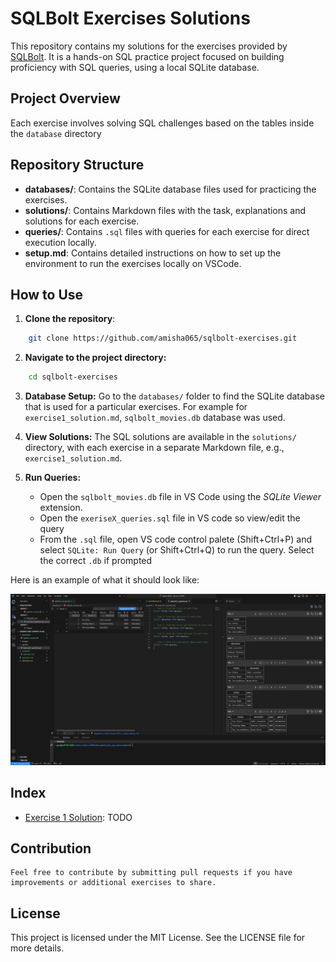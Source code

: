 # SQLBolt Exercises Solutions

This repository contains my solutions for the exercises provided by [SQLBolt](https://sqlbolt.com/). It is a hands-on SQL practice project focused on building proficiency with SQL queries, using a local SQLite database.

## Project Overview

Each exercise involves solving SQL challenges based on the tables inside the `database` directory 

## Repository Structure

- **databases/**: Contains the SQLite database files used for practicing the exercises.
- **solutions/**: Contains Markdown files with the task, explanations and solutions for each exercise.
- **queries/**:  Contains `.sql` files with queries for each exercise for direct execution locally.
- **setup.md**: Contains detailed instructions on how to set up the environment to run the exercises locally on VSCode.

## How to Use

1. **Clone the repository**:
```bash
    git clone https://github.com/amisha065/sqlbolt-exercises.git
```

2. **Navigate to the project directory:**
``` bash
    cd sqlbolt-exercises
```

3. **Database Setup:**
    Go to the `databases/` folder to find the SQLite database that is used for a particular exercises. For example for `exercise1_solution.md`, `sqlbolt_movies.db` database was used.

4. **View Solutions:**
    The SQL solutions are available in the `solutions/` directory, with each exercise in a separate Markdown file, e.g., `exercise1_solution.md`.

5. **Run Queries:**
    - Open the `sqlbolt_movies.db` file in VS Code using the *SQLite Viewer* extension.
    - Open the `exeriseX_queries.sql` file in VS code so view/edit the query
    - From the `.sql` file, open VS code control palete (Shift+Ctrl+P) and select `SQLite: Run Query` (or Shift+Ctrl+Q) to run the query. Select the correct `.db` if prompted

Here is an example of what it should look like:

![VS Code SQLite Setup Screenshot](/images/vscode_sqlite_sqliteviewer_setup.png)

## Index
* [Exercise 1 Solution](solutions/exercise1_solution.md): TODO

## Contribution
    Feel free to contribute by submitting pull requests if you have improvements or additional exercises to share.

## License
This project is licensed under the MIT License. See the LICENSE file for more details.